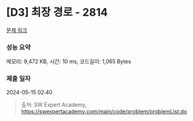 # [D3] 최장 경로 - 2814 

[문제 링크](https://swexpertacademy.com/main/code/problem/problemDetail.do?contestProbId=AV7GOPPaAeMDFAXB) 

### 성능 요약

메모리: 9,472 KB, 시간: 10 ms, 코드길이: 1,065 Bytes

### 제출 일자

2024-05-15 02:40



> 출처: SW Expert Academy, https://swexpertacademy.com/main/code/problem/problemList.do